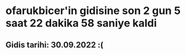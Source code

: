 # ofarukbicer'in gidisine son 2 gun 5 saat 22 dakika 58 saniye kaldi

## Gidis tarihi: 30.09.2022 :(